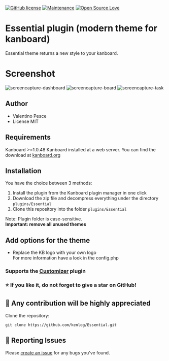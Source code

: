 [![GitHub license](https://img.shields.io/github/license/Naereen/StrapDown.js.svg)](https://github.com/kenlog/Essential/blob/master/LICENSE)
[![Maintenance](https://img.shields.io/badge/Maintained%3F-yes-green.svg)](https://github.com/kenlog/Essential/graphs/contributors)
[![Open Source Love](https://badges.frapsoft.com/os/v1/open-source.svg?v=103)]()

# Essential plugin (modern theme for kanboard)

Essential theme returns a new style to your kanboard.

# Screenshot
![screencapture-dashboard](https://user-images.githubusercontent.com/11728231/50729551-3d8ef600-113c-11e9-811a-24aebd2559d9.png)
![screencapture-board](https://user-images.githubusercontent.com/11728231/50729651-c35f7100-113d-11e9-867a-173978d1ec8b.png)
![screencapture-task](https://user-images.githubusercontent.com/11728231/50729552-3ff15000-113c-11e9-81ad-2085b30bac12.png)

Author
------------
- Valentino Pesce
- License MIT

Requirements
------------
Kanboard >=1.0.48 
Kanboard installed at a web server.
You can find the download at [kanboard.org](https://kanboard.org/)

Installation
------------
You have the choice between 3 methods:

1. Install the plugin from the Kanboard plugin manager in one click
2. Download the zip file and decompress everything under the directory `plugins/Essential`
3. Clone this repository into the folder `plugins/Essential`

Note: Plugin folder is case-sensitive.  
**Important: remove all unused themes**

Add options for the theme
------------
- Replace the KB logo with your own logo  
For more information have a look in the config.php  
### Supports the [Customizer](https://github.com/creecros/Customizer) plugin

### :star: If you like it, do not forget to give a star on GitHub!

:construction_worker: Any contribution will be highly appreciated
------------
Clone the repository: 
```console 
git clone https://github.com/kenlog/Essential.git
```
:bug: Reporting Issues
------------
Please [create an issue](https://github.com/kenlog/Essential/issues) for any bugs you've found.
